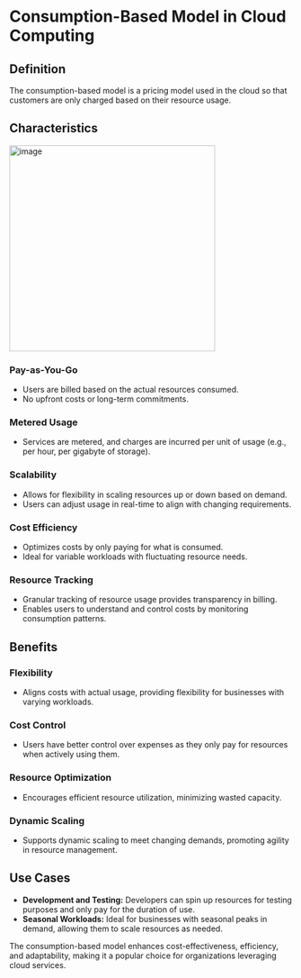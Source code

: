 # Consumption-Based Model in Cloud Computing

## Definition
The consumption-based model is a pricing model used in the cloud so that customers are only charged based on their resource usage.

## Characteristics


   <img width="366" alt="image" src="https://github.com/Akmeena4u/AZ-900-Bootcamp/assets/93425334/f38ddbb5-7863-42a3-9155-d6b367e25046">


### **Pay-as-You-Go**
- Users are billed based on the actual resources consumed.
- No upfront costs or long-term commitments.

### **Metered Usage**
- Services are metered, and charges are incurred per unit of usage (e.g., per hour, per gigabyte of storage).

### **Scalability**
- Allows for flexibility in scaling resources up or down based on demand.
- Users can adjust usage in real-time to align with changing requirements.

### **Cost Efficiency**
- Optimizes costs by only paying for what is consumed.
- Ideal for variable workloads with fluctuating resource needs.

### **Resource Tracking**
- Granular tracking of resource usage provides transparency in billing.
- Enables users to understand and control costs by monitoring consumption patterns.




## Benefits

### **Flexibility**
- Aligns costs with actual usage, providing flexibility for businesses with varying workloads.

### **Cost Control**
- Users have better control over expenses as they only pay for resources when actively using them.

### **Resource Optimization**
- Encourages efficient resource utilization, minimizing wasted capacity.

### **Dynamic Scaling**
- Supports dynamic scaling to meet changing demands, promoting agility in resource management.




## Use Cases
- **Development and Testing:** Developers can spin up resources for testing purposes and only pay for the duration of use.
- **Seasonal Workloads:** Ideal for businesses with seasonal peaks in demand, allowing them to scale resources as needed.

The consumption-based model enhances cost-effectiveness, efficiency, and adaptability, making it a popular choice for organizations leveraging cloud services.
